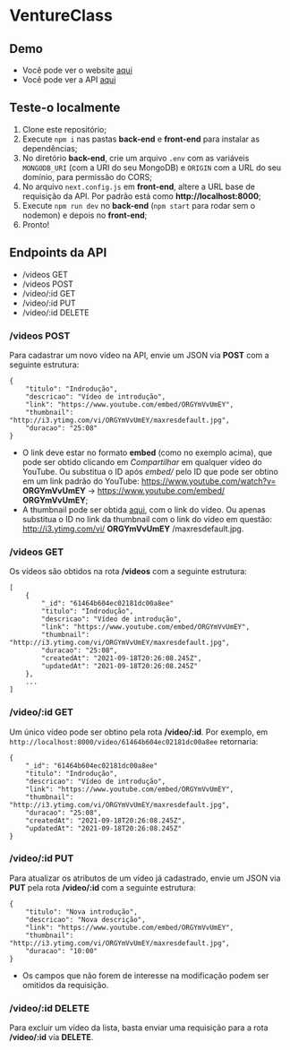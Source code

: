 # VentureClass

## Demo
- Você pode ver o website [aqui](https://venturesclass-vercel.vercel.app/)
- Você pode ver a API [aqui](https://tranquil-dawn-90299.herokuapp.com/videos)

## Teste-o localmente

1. Clone este repositório;
2. Execute `npm i` nas pastas **back-end** e **front-end** para instalar as dependências;
3. No diretório **back-end**, crie um arquivo `.env` com as variáveis `MONGODB_URI` (com a URI do seu MongoDB) e `ORIGIN` com a URL do seu domínio, para permissão do CORS;
4. No arquivo `next.config.js` em **front-end**, altere a URL base de requisição da API. Por padrão está como **http://localhost:8000**;
5. Execute `npm run dev` no **back-end** (`npm start` para rodar sem o nodemon) e depois no **front-end**;
6. Pronto!

## Endpoints da API

- /videos GET
- /videos POST
- /video/:id GET
- /video/:id PUT
- /video/:id DELETE

### **/videos POST**

Para cadastrar um novo vídeo na API, envie um JSON via **POST** com a seguinte estrutura:
```
{
	"titulo": "Indrodução",
	"descricao": "Vídeo de introdução",
	"link": "https://www.youtube.com/embed/ORGYmVvUmEY",
	"thumbnail": "http://i3.ytimg.com/vi/ORGYmVvUmEY/maxresdefault.jpg",
	"duracao": "25:08"
}
```
- O link deve estar no formato **embed** (como no exemplo acima), que pode ser obtido clicando em *Compartilhar* em qualquer vídeo do YouTube. Ou substitua o ID após *embed/* pelo ID que pode ser obtino em um link padrão do YouTube: https://www.youtube.com/watch?v= **ORGYmVvUmEY** -> https://www.youtube.com/embed/ **ORGYmVvUmEY**;
- A thumbnail pode ser obtida [aqui](http://www.get-youtube-thumbnail.com/), com o link do vídeo. Ou apenas substitua o ID no link da thumbnail com o link do vídeo em questão: http://i3.ytimg.com/vi/ **ORGYmVvUmEY** /maxresdefault.jpg.

### **/videos GET**

Os vídeos são obtidos na rota **/videos** com a seguinte estrutura:
```
[
    {
        "_id": "61464b604ec02181dc00a8ee"
        "titulo": "Indrodução",
        "descricao": "Vídeo de introdução",
        "link": "https://www.youtube.com/embed/ORGYmVvUmEY",
        "thumbnail": "http://i3.ytimg.com/vi/ORGYmVvUmEY/maxresdefault.jpg",
        "duracao": "25:08",
        "createdAt": "2021-09-18T20:26:08.245Z",
        "updatedAt": "2021-09-18T20:26:08.245Z"
    },
    ...
]
```

### **/video/:id GET**

Um único vídeo pode ser obtino pela rota **/video/:id**. Por exemplo, em `http://localhost:8000/video/61464b604ec02181dc00a8ee` retornaria:
```
{
    "_id": "61464b604ec02181dc00a8ee"
    "titulo": "Indrodução",
    "descricao": "Vídeo de introdução",
    "link": "https://www.youtube.com/embed/ORGYmVvUmEY",
    "thumbnail": "http://i3.ytimg.com/vi/ORGYmVvUmEY/maxresdefault.jpg",
    "duracao": "25:08",
    "createdAt": "2021-09-18T20:26:08.245Z",
    "updatedAt": "2021-09-18T20:26:08.245Z"
}
```

### **/video/:id PUT**

Para atualizar os atributos de um vídeo já cadastrado, envie um JSON via **PUT** pela rota **/video/:id** com a seguinte estrutura:
```
{
	"titulo": "Nova introdução",
	"descricao": "Nova descrição",
	"link": "https://www.youtube.com/embed/ORGYmVvUmEY",
	"thumbnail": "http://i3.ytimg.com/vi/ORGYmVvUmEY/maxresdefault.jpg",
	"duracao": "10:00"
}
```
- Os campos que não forem de interesse na modificação podem ser omitidos da requisição.

### **/video/:id DELETE**

Para excluir um vídeo da lista, basta enviar uma requisição para a rota **/video/:id** via **DELETE**.
